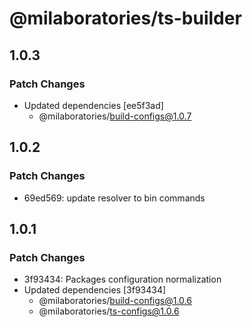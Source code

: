 # @milaboratories/ts-builder

## 1.0.3

### Patch Changes

- Updated dependencies [ee5f3ad]
  - @milaboratories/build-configs@1.0.7

## 1.0.2

### Patch Changes

- 69ed569: update resolver to bin commands

## 1.0.1

### Patch Changes

- 3f93434: Packages configuration normalization
- Updated dependencies [3f93434]
  - @milaboratories/build-configs@1.0.6
  - @milaboratories/ts-configs@1.0.6
